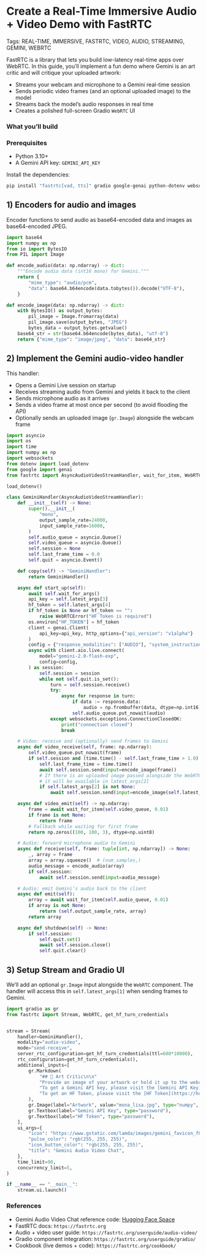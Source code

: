 # Create a Real-Time Immersive Audio + Video Demo with FastRTC

Tags: REAL-TIME, IMMERSIVE, FASTRTC, VIDEO, AUDIO, STREAMING, GEMINI, WEBRTC

FastRTC is a library that lets you build low-latency real-time apps over WebRTC. In this guide, you’ll implement a fun demo where Gemini is an art critic and will critique your uploaded artwork:
- Streams your webcam and microphone to a Gemini real-time session
- Sends periodic video frames (and an optional uploaded image) to the model
- Streams back the model’s audio responses in real time
- Creates a polished full-screen Gradio `WebRTC` UI

### What you’ll build
<gradio-app space="gradio/Gemini-Art-Critic"></gradio-app>

### Prerequisites
- Python 3.10+
- A Gemini API key: `GEMINI_API_KEY`

Install the dependencies:

```bash
pip install "fastrtc[vad, tts]" gradio google-genai python-dotenv websockets pillow
```

## 1) Encoders for audio and images
Encoder functions to send audio as base64-encoded data and images as base64-encoded JPEG.

```python
import base64
import numpy as np
from io import BytesIO
from PIL import Image

def encode_audio(data: np.ndarray) -> dict:
    """Encode audio data (int16 mono) for Gemini."""
    return {
        "mime_type": "audio/pcm",
        "data": base64.b64encode(data.tobytes()).decode("UTF-8"),
    }

def encode_image(data: np.ndarray) -> dict:
    with BytesIO() as output_bytes:
        pil_image = Image.fromarray(data)
        pil_image.save(output_bytes, "JPEG")
        bytes_data = output_bytes.getvalue()
    base64_str = str(base64.b64encode(bytes_data), "utf-8")
    return {"mime_type": "image/jpeg", "data": base64_str}
```


## 2) Implement the Gemini audio-video handler
This handler:
- Opens a Gemini Live session on startup
- Receives streaming audio from Gemini and yields it back to the client
- Sends microphone audio as it arrives
- Sends a video frame at most once per second (to avoid flooding the API)
- Optionally sends an uploaded image (`gr.Image`) alongside the webcam frame

```python
import asyncio
import os
import time
import numpy as np
import websockets
from dotenv import load_dotenv
from google import genai
from fastrtc import AsyncAudioVideoStreamHandler, wait_for_item, WebRTCError

load_dotenv()

class GeminiHandler(AsyncAudioVideoStreamHandler):
    def __init__(self) -> None:
        super().__init__(
            "mono",
            output_sample_rate=24000,
            input_sample_rate=16000,
        )
        self.audio_queue = asyncio.Queue()
        self.video_queue = asyncio.Queue()
        self.session = None
        self.last_frame_time = 0.0
        self.quit = asyncio.Event()

    def copy(self) -> "GeminiHandler":
        return GeminiHandler()

    async def start_up(self):
        await self.wait_for_args()
        api_key = self.latest_args[3]
        hf_token = self.latest_args[4]
        if hf_token is None or hf_token == "":
            raise WebRTCError("HF Token is required")
        os.environ["HF_TOKEN"] = hf_token
        client = genai.Client(
            api_key=api_key, http_options={"api_version": "v1alpha"}
        )
        config = {"response_modalities": ["AUDIO"], "system_instruction": "You are an art critic that will critique the artwork passed in as an image to the user. Critique the artwork in a funny and lighthearted way. Be concise and to the point. Be friendly and engaging. Be helpful and informative. Be funny and lighthearted."}
        async with client.aio.live.connect(
            model="gemini-2.0-flash-exp",
            config=config,
        ) as session:
            self.session = session
            while not self.quit.is_set():
                turn = self.session.receive()
                try:
                    async for response in turn:
                        if data := response.data:
                            audio = np.frombuffer(data, dtype=np.int16).reshape(1, -1)
                        self.audio_queue.put_nowait(audio)
                except websockets.exceptions.ConnectionClosedOK:
                    print("connection closed")
                    break

    # Video: receive and (optionally) send frames to Gemini
    async def video_receive(self, frame: np.ndarray):
        self.video_queue.put_nowait(frame)
        if self.session and (time.time() - self.last_frame_time > 1.0):
            self.last_frame_time = time.time()
            await self.session.send(input=encode_image(frame))
            # If there is an uploaded image passed alongside the WebRTC component,
            # it will be available in latest_args[2]
            if self.latest_args[2] is not None:
                await self.session.send(input=encode_image(self.latest_args[2]))

    async def video_emit(self) -> np.ndarray:
        frame = await wait_for_item(self.video_queue, 0.01)
        if frame is not None:
            return frame
        # Fallback while waiting for first frame
        return np.zeros((100, 100, 3), dtype=np.uint8)

    # Audio: forward microphone audio to Gemini
    async def receive(self, frame: tuple[int, np.ndarray]) -> None:
        _, array = frame
        array = array.squeeze()  # (num_samples,)
        audio_message = encode_audio(array)
        if self.session:
            await self.session.send(input=audio_message)

    # Audio: emit Gemini’s audio back to the client
    async def emit(self):
        array = await wait_for_item(self.audio_queue, 0.01)
        if array is not None:
            return (self.output_sample_rate, array)
        return array

    async def shutdown(self) -> None:
        if self.session:
            self.quit.set()
            await self.session.close()
            self.quit.clear()
```


## 3) Setup Stream and Gradio UI
We’ll add an optional `gr.Image` input alongside the `WebRTC` component. The handler will access this in `self.latest_args[1]` when sending frames to Gemini.

```python
import gradio as gr
from fastrtc import Stream, WebRTC, get_hf_turn_credentials


stream = Stream(
    handler=GeminiHandler(),
    modality="audio-video",
    mode="send-receive",
    server_rtc_configuration=get_hf_turn_credentials(ttl=600*10000),
    rtc_configuration=get_hf_turn_credentials(),
    additional_inputs=[
        gr.Markdown(
            "## 🎨 Art Critic\n\n"
            "Provide an image of your artwork or hold it up to the webcam, and Gemini will critique it for you."
            "To get a Gemini API key, please visit the [Gemini API Key](https://aistudio.google.com/apikey) page."
            "To get an HF Token, please visit the [HF Token](https://huggingface.co/settings/tokens) page."
        ),
        gr.Image(label="Artwork", value="mona_lisa.jpg", type="numpy", sources=["upload", "clipboard"]),
        gr.Textbox(label="Gemini API Key", type="password"),
        gr.Textbox(label="HF Token", type="password"),
    ],
    ui_args={
        "icon": "https://www.gstatic.com/lamda/images/gemini_favicon_f069958c85030456e93de685481c559f160ea06b.png",
        "pulse_color": "rgb(255, 255, 255)",
        "icon_button_color": "rgb(255, 255, 255)",
        "title": "Gemini Audio Video Chat",
    },
    time_limit=90,
    concurrency_limit=5,
)

if __name__ == "__main__":
    stream.ui.launch()

```

### References
- Gemini Audio Video Chat reference code: [Hugging Face Space](https://huggingface.co/spaces/gradio/gemini-audio-video/blob/main/app.py)
- FastRTC docs: `https://fastrtc.org`
- Audio + video user guide: `https://fastrtc.org/userguide/audio-video/`
- Gradio component integration: `https://fastrtc.org/userguide/gradio/`
- Cookbook (live demos + code): `https://fastrtc.org/cookbook/`

